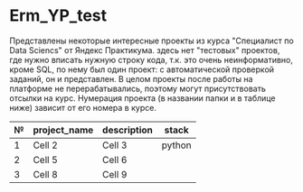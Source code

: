 # Erm_YP_test
Представлены некоторые интересные проекты из курса "Специалист по Data Sciencs" от Яндекс Практикума. здесь нет "тестовых" проектов, где нужно вписать нужную строку кода, т.к. это очень неинформативно, кроме SQL, по нему был один проект: с автоматической проверкой заданий, он и представлен. В целом проекты после работы на платформе не перерабатывались, поэтому могут присутствовать отсылки на курс. Нумерация проекта (в названии папки и в таблице ниже) зависит от его номера в курсе. 

| № | project_name | description | stack |
|---|--------------|-------------|------|
| 1    | Cell 2   | Cell 3   | python |
| 2    | Cell 5   | Cell 6   | |
| 3    | Cell 8   | Cell 9   | |

